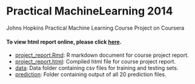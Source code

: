 Practical MachineLearning 2014
==============================

Johns Hopkins Practical Machine Learning Course Project on Coursera

#### To view html report online, please click [here](http://attbigdatagroup.github.io/project_report.html).         

* [project_report.Rmd](./project_report.Rmd): R markdown document for course project report.        
* [project_report.html](./project_report.html): Compiled html file for course project report.   
* [data](./data): Data folder containing csv files for training and testing sets.        
* [prediction](./prediction): Folder containing output of all 20 prediction files.            
